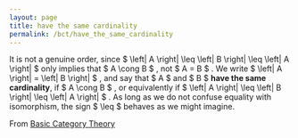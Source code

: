 ```yaml
---
layout: page
title: have the same cardinality
permalink: /bct/have_the_same_cardinality
---
```

It is not a genuine order, since $ \left\| A \right\| \leq \left\| B \right\| \leq \left\| A \right\| $ only implies that $ A \cong B $ , not $ A = B $ . We write $ \left\| A \right\| = \left\| B \right\| $ , and say that $ A $ and $ B $ **have the same cardinality**, if $ A \cong B $ , or equivalently if $ \left\| A \right\| \leq \left\| B \right\| \leq \left\| A \right\| $ . As long as we do not confuse equality with isomorphism, the sign $ \leq $ behaves as we might imagine.


From [Basic Category Theory](https://mathgloss.github.io/MathGloss/bct.html)